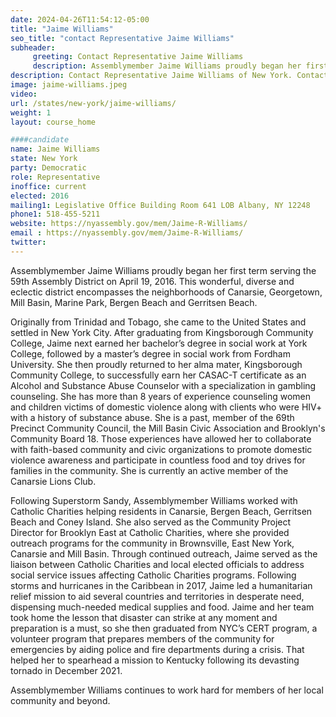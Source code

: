 ```yaml
---
date: 2024-04-26T11:54:12-05:00
title: "Jaime Williams"
seo_title: "contact Representative Jaime Williams"
subheader:
     greeting: Contact Representative Jaime Williams
     description: Assemblymember Jaime Williams proudly began her first term serving the 59th Assembly District on April 19, 2016. This wonderful, diverse and eclectic district encompasses the neighborhoods of Canarsie, Georgetown, Mill Basin, Marine Park, Bergen Beach and Gerritsen Beach.
description: Contact Representative Jaime Williams of New York. Contact information for Jaime Williams includes email address, phone number, and mailing address.
image: jaime-williams.jpeg
video:
url: /states/new-york/jaime-williams/
weight: 1
layout: course_home

####candidate
name: Jaime Williams
state: New York
party: Democratic
role: Representative
inoffice: current
elected: 2016
mailing1: Legislative Office Building Room 641 LOB Albany, NY 12248
phone1: 518-455-5211
website: https://nyassembly.gov/mem/Jaime-R-Williams/
email : https://nyassembly.gov/mem/Jaime-R-Williams/
twitter:
---
```


Assemblymember Jaime Williams proudly began her first term serving the 59th Assembly District on April 19, 2016. This wonderful, diverse and eclectic district encompasses the neighborhoods of Canarsie, Georgetown, Mill Basin, Marine Park, Bergen Beach and Gerritsen Beach.

Originally from Trinidad and Tobago, she came to the United States and settled in New York City. After graduating from Kingsborough Community College, Jaime next earned her bachelor’s degree in social work at York College, followed by a master’s degree in social work from Fordham University. She then proudly returned to her alma mater, Kingsborough Community College, to successfully earn her CASAC-T certificate as an Alcohol and Substance Abuse Counselor with a specialization in gambling counseling. She has more than 8 years of experience counseling women and children victims of domestic violence along with clients who were HIV+ with a history of substance abuse. She is a past, member of the 69th Precinct Community Council, the Mill Basin Civic Association and Brooklyn's Community Board 18. Those experiences have allowed her to collaborate with faith-based community and civic organizations to promote domestic violence awareness and participate in countless food and toy drives for families in the community. She is currently an active member of the Canarsie Lions Club.

Following Superstorm Sandy, Assemblymember Williams worked with Catholic Charities helping residents in Canarsie, Bergen Beach, Gerritsen Beach and Coney Island. She also served as the Community Project Director for Brooklyn East at Catholic Charities, where she provided outreach programs for the community in Brownsville, East New York, Canarsie and Mill Basin. Through continued outreach, Jaime served as the liaison between Catholic Charities and local elected officials to address social service issues affecting Catholic Charities programs. Following storms and hurricanes in the Caribbean in 2017, Jaime led a humanitarian relief mission to aid several countries and territories in desperate need, dispensing much-needed medical supplies and food. Jaime and her team took home the lesson that disaster can strike at any moment and preparation is a must, so she then graduated from NYC’s CERT program, a volunteer program that prepares members of the community for emergencies by aiding police and fire departments during a crisis. That helped her to spearhead a mission to Kentucky following its devasting tornado in December 2021.

Assemblymember Williams continues to work hard for members of her local community and beyond.
